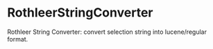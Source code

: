 # RothleerStringConverter
Rothleer String Converter: convert selection string into lucene/regular format.
